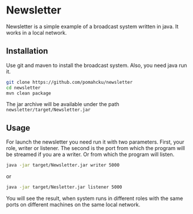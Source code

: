 # Newsletter
Newsletter is a simple example of a broadcast system written in java. It works in a local network.

## Installation
Use git and maven to install the broadcast system. Also, you need java run it.
```bash
git clone https://github.com/pomahcku/newsletter
cd newsletter
mvn clean package
```
The jar archive will be available under the path ```newsletter/target/Newsletter.jar```
## Usage
For launch the newsletter you need run it with two parameters.
First, your role, writer or listener.
The second is the port from which the program will be streamed if you are a writer. 
Or from which the program will listen.
```bash
java -jar target/Newsletter.jar writer 5000
```
or
```bash
java -jar target/Nesletter.jar listener 5000
```
You will see the result, when system runs in different roles with the same ports on different machines on the same local network.
